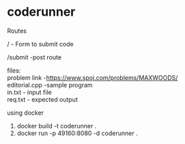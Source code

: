 # coderunner


Routes 

/ - Form to submit code

/submit -post route

 
files:<br>
problem link -https://www.spoj.com/problems/MAXWOODS/ <br>
editorial.cpp -sample program  <br>
in.txt - input file <br>
req.txt - expected output <br>



using docker 

1. docker build -t coderunner . <br>
2. docker run -p 49160:8080 -d coderunner . <br>